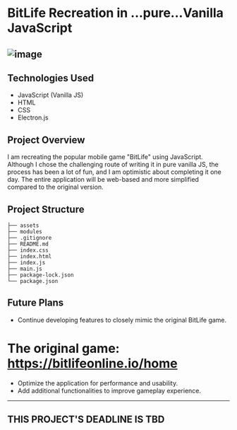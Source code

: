 # BitLife Recreation in ...pure...Vanilla JavaScript
![image](https://github.com/AaronGulman/JS-game-text-/assets/81993286/cdebfd4e-0723-4e57-99fe-74ff7b79dffc)
---

## Technologies Used
- JavaScript (Vanilla JS)
- HTML
- CSS
- Electron.js

## Project Overview
I am recreating the popular mobile game "BitLife" using JavaScript. Although I chose the challenging route of writing it in pure vanilla JS, the process has been a lot of fun, and I am optimistic about completing it one day. The entire application will be web-based and more simplified compared to the original version.

## Project Structure
```
├── assets
├── modules
├── .gitignore
├── README.md
├── index.css
├── index.html
├── index.js
├── main.js
├── package-lock.json
└── package.json
```

## Future Plans
- Continue developing features to closely mimic the original BitLife game.

# The original game: https://bitlifeonline.io/home
- Optimize the application for performance and usability.
- Add additional functionalities to improve gameplay experience.
---

## THIS PROJECT'S DEADLINE IS TBD
